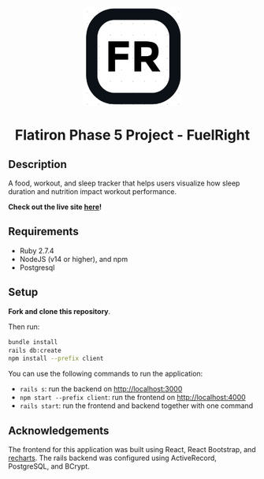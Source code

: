 <!-- [![Build Status](https://travis-ci.com/ryanhutzley/fuel-right-backend-api.svg?branch=master)](https://travis-ci.com/ryanhutzley/fuel-right-backend-api)

[![Code Coverage](https://img.shields.io/codecov/c/github/ryanhutzley/fuel-right-backend-api)](https://codecov.io/github/ryanhutzley/fuel-right-backend-api) -->

<div align="center">

<img src="https://github.com/ryanhutzley/fuel-right-backend-api/blob/master/client/src/icon/FuelRight Logo.png" alt="FuelRight" width="200" height="200" />
  
# Flatiron Phase 5 Project - FuelRight
  
</div>

## Description

A food, workout, and sleep tracker that helps users visualize how sleep duration and nutrition impact workout performance.

**Check out the live site [here](https://shielded-river-03532.herokuapp.com/login)!**

## Requirements

- Ruby 2.7.4
- NodeJS (v14 or higher), and npm
- Postgresql

## Setup

**Fork and clone this repository**.

Then run:

```sh
bundle install
rails db:create
npm install --prefix client
```

You can use the following commands to run the application:

- `rails s`: run the backend on [http://localhost:3000](http://localhost:3000)
- `npm start --prefix client`: run the frontend on
  [http://localhost:4000](http://localhost:4000)
- `rails start`: run the frontend and backend together with one command


## Acknowledgements

The frontend for this application was built using React, React Bootstrap, and [recharts](https://github.com/recharts/recharts). The rails backend was configured using ActiveRecord, PostgreSQL, and BCrypt.
